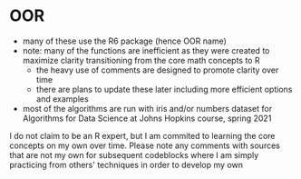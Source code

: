 # OOR

* many of these use the R6 package (hence OOR name)
* note: many of the functions are inefficient as they were created to maximize clarity transitioning from the core math concepts to R
  * the heavy use of comments are designed to promote clarity over time
  * there are plans to update these later including more efficient options and examples
* most of the algorithms are run with iris and/or numbers dataset for Algorithms for Data Science at Johns Hopkins course, spring 2021


I do not claim to be an R expert, but I am commited to learning the core concepts on my own over time.   Please note any comments with sources that are not my own for subsequent codeblocks where I am simply practicing from others' techniques in order to develop my own

